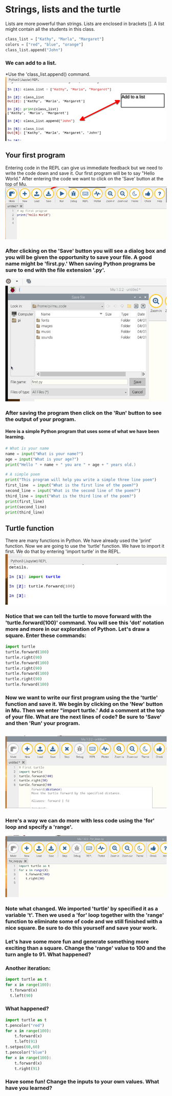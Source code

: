# Strings, lists and the turtle
Lists are more powerful than strings. Lists are enclosed in brackets []. A list might contain all the students in this class. 
``` python
class_list = ["Kathy", "Marla", "Margaret"]
colors = ["red", "blue", "orange"]
class_list.append("John")
```
### We can add to a list.
*Use the 'class_list.append() command. 
![List append](https://github.com/donwatkins/PyGirls4Good/blob/master/Images/AddToList.png)

## Your first program
Entering code in the REPL can give us immediate feedback but we need to write the code down and save it. Our first program will be to say "Hello World." After entering the code we want to click on the 'Save' button at the top of Mu. 
![Hello World](https://github.com/donwatkins/PyGirls4Good/blob/master/Images/MyFirstProgram.png)
### After clicking on the 'Save' button you will see a dialog box and you will be given the opportunity to save your file. A good name might be 'first.py.' When saving Python programs be sure to end with the file extension '.py'. 
![Save my first program](https://github.com/donwatkins/PyGirls4Good/blob/master/Images/SaveMyFirstProgram.png)
### After saving the program then click on the 'Run' button to see the output of your program. 
#### Here is a simple Python program that uses some of what we have been learning. 

```python
# What is your name
name = input("What is your name?")
age = input("What is your age?")
print("Hello " + name + " you are " + age + " years old.)
```
```python
# A simple poem
print("This program will help you write a simple three line poem")
first_line  = input("What is the first line of the poem?")
second_line = input("What is the second line of the poem?")
third_line = input("What is the third line of the poem?")
print(first_line)
print(second_line)
print(third_line)
``` 


## Turtle function
There are many functions in Python. We have already used the 'print' function. Now we are going to use the 'turtle' function. We have to import it first. We do that by entering 'import turtle' in the REPL. 
![import turtle](https://github.com/donwatkins/PyGirls4Good/blob/master/Images/import_turtle.png)
### Notice that we can tell the turtle to move forward with the 'turtle.forward(100)' command. You will see this 'dot' notation more and more in our exploration of Python. Let's draw a square. Enter these commands:
``` python
import turtle
turtle.forward(100)
turtle.right(90)
turtle.forward(100)
turtle.right(90)
turtle.forward(100)
turtle.right(90)
turtle.forward(100)
```

### Now we want to write our first program using the the 'turtle' function and save it.  We begin by clicking on the 'New' button in Mu. Then we enter "import turtle.' Add a comment at the top of your file. What are the next lines of code? Be sure to 'Save' and then 'Run' your program. 
![First Turtle](https://github.com/donwatkins/PyGirls4Good/blob/master/Images/FirstTurtleProgram.png)
---
### Here's a way we can do more with less code using the 'for' loop and specify a 'range'. 
![Turtle For Loop](https://github.com/donwatkins/PyGirls4Good/blob/master/Images/TurtleForLoop.png)
### Note what changed. We imported 'turtle' by specified it as a variable 't'. Then we used a 'for' loop together with the 'range' function to eliminate some of code and we still finished with a nice square. Be sure to do this yourself and save your work. 

### Let's have some more fun and generate something more exciting than a square. Change the 'range' value to 100 and the turn angle to 91. What happened? 

### Another iteration: 
```python
import turtle as t
for x in range(100):
  t.forward(x)
  t.left(90)
  ```
### What happened? 
```python
import turtle as t
t.pencolor("red")
for x in range(100):
    t.forward(x)
    t.left(91)
t.setpos(60,60)
t.pencolor("blue")
for x in range(100):
    t.forward(x)
    t.right(91)
 ```
 
 ### Have some fun! Change the inputs to your own values. What have you learned?
 







